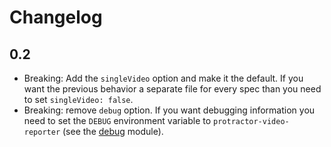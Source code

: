 # Changelog

## 0.2

* Breaking: Add the `singleVideo` option and make it the default. If you want the previous behavior a separate file for every spec than you need to set `singleVideo: false`.
* Breaking: remove `debug` option. If you want debugging information you need to set the `DEBUG` environment variable to `protractor-video-reporter` (see the [debug](https://github.com/visionmedia/debug) module).


